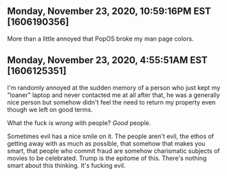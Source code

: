 ## Monday, November 23, 2020, 10:59:16PM EST [1606190356]

More than a little annoyed that PopOS broke my man page colors.

## Monday, November 23, 2020, 4:55:51AM EST [1606125351]

I'm randomly annoyed at the sudden memory of a person who just kept my
"loaner" laptop and never contacted me at all after that, he was a
generally nice person but somehow didn't feel the need to return my
property even though we left on good terms.

What the fuck is *wrong* with people? *Good* people.

Sometimes evil has a nice smile on it. The people aren't evil, the ethos
of getting away with as much as possible, that somehow that makes you
smart, that people who commit fraud are somehow charismatic subjects of
movies to be celebrated. Trump is the epitome of this. There's nothing
smart about this thinking. It's fucking evil.

